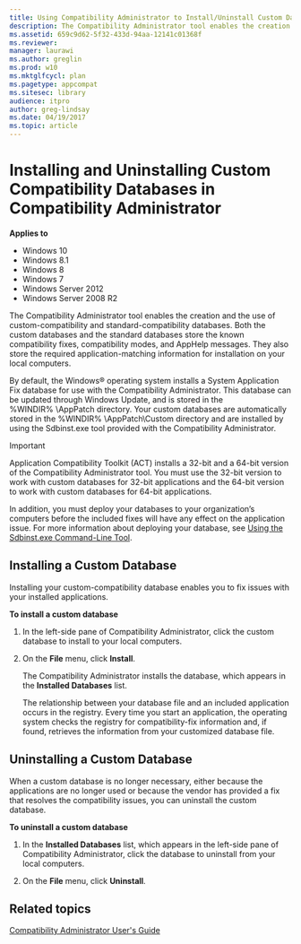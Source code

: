 ```yaml
---
title: Using Compatibility Administrator to Install/Uninstall Custom Databases (Windows 10)
description: The Compatibility Administrator tool enables the creation and the use of custom-compatibility and standard-compatibility databases.
ms.assetid: 659c9d62-5f32-433d-94aa-12141c01368f
ms.reviewer: 
manager: laurawi
ms.author: greglin
ms.prod: w10
ms.mktglfcycl: plan
ms.pagetype: appcompat
ms.sitesec: library
audience: itpro
author: greg-lindsay
ms.date: 04/19/2017
ms.topic: article
---
```


# Installing and Uninstalling Custom Compatibility Databases in Compatibility Administrator


**Applies to**

-   Windows 10
-   Windows 8.1
-   Windows 8
-   Windows 7
-   Windows Server 2012
-   Windows Server 2008 R2

The Compatibility Administrator tool enables the creation and the use of custom-compatibility and standard-compatibility databases. Both the custom databases and the standard databases store the known compatibility fixes, compatibility modes, and AppHelp messages. They also store the required application-matching information for installation on your local computers.

By default, the Windows® operating system installs a System Application Fix database for use with the Compatibility Administrator. This database can be updated through Windows Update, and is stored in the %WINDIR% \\AppPatch directory. Your custom databases are automatically stored in the %WINDIR% \\AppPatch\\Custom directory and are installed by using the Sdbinst.exe tool provided with the Compatibility Administrator.

> [!IMPORTANT]
> Application Compatibility Toolkit (ACT) installs a 32-bit and a 64-bit version of the Compatibility Administrator tool. You must use the 32-bit version to work with custom databases for 32-bit applications and the 64-bit version to work with custom databases for 64-bit applications.

In addition, you must deploy your databases to your organization’s computers before the included fixes will have any effect on the application issue. For more information about deploying your database, see [Using the Sdbinst.exe Command-Line Tool](using-the-sdbinstexe-command-line-tool.md).

 

## Installing a Custom Database


Installing your custom-compatibility database enables you to fix issues with your installed applications.

**To install a custom database**

1.  In the left-side pane of Compatibility Administrator, click the custom database to install to your local computers.

2.  On the **File** menu, click **Install**.

    The Compatibility Administrator installs the database, which appears in the **Installed Databases** list.

    The relationship between your database file and an included application occurs in the registry. Every time you start an application, the operating system checks the registry for compatibility-fix information and, if found, retrieves the information from your customized database file.

## Uninstalling a Custom Database


When a custom database is no longer necessary, either because the applications are no longer used or because the vendor has provided a fix that resolves the compatibility issues, you can uninstall the custom database.

**To uninstall a custom database**

1.  In the **Installed Databases** list, which appears in the left-side pane of Compatibility Administrator, click the database to uninstall from your local computers.

2.  On the **File** menu, click **Uninstall**.

## Related topics
[Compatibility Administrator User's Guide](compatibility-administrator-users-guide.md)
